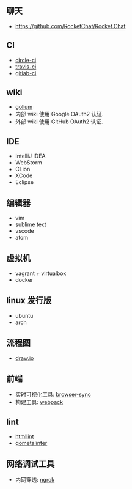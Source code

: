 ## 聊天
* <https://github.com/RocketChat/Rocket.Chat>

## CI
* [circle-ci](http://circleci.com/)
* [travis-ci](https://travis-ci.org/)
* [gitlab-ci](https://about.gitlab.com/gitlab-ci/)

## wiki
* [gollum](https://github.com/gollum/gollum)
* 内部 wiki 使用 Google OAuth2 认证.
* 外部 wiki 使用 GitHub OAuth2 认证.

## IDE
* IntelliJ IDEA
* WebStorm
* CLion
* XCode
* Eclipse

## 编辑器
* vim
* sublime text
* vscode
* atom

## 虚拟机
* vagrant + virtualbox
* docker

## linux 发行版
* ubuntu
* arch

## 流程图
* [draw.io](https://draw.io)

## 前端
* 实时可视化工具: [browser-sync](https://browsersync.io/)
* 构建工具: [webpack](https://webpack.github.io/)

## lint
* [htmllint](https://github.com/htmllint/htmllint)
* [gometalinter](https://github.com/alecthomas/gometalinter)

## 网络调试工具
* 内网穿透: [ngrok](https://github.com/inconshreveable/ngrok)
